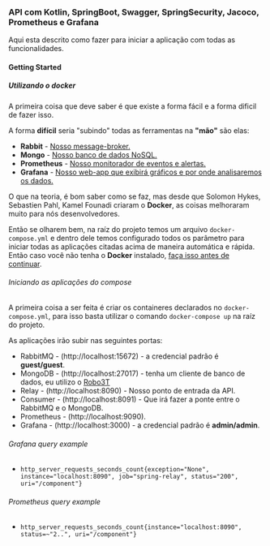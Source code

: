 ### API com Kotlin, SpringBoot, Swagger, SpringSecurity, Jacoco, Prometheus e Grafana

Aqui esta descrito como fazer para iniciar a aplicação com todas as funcionalidades.

#### Getting Started

##### Utilizando o docker
A primeira coisa que deve saber é que existe a forma fácil e a forma dificil de fazer isso.

A forma **difícil** seria "subindo" todas as ferramentas na **"mão"** são elas:
* **Rabbit** - [Nosso message-broker.](https://www.rabbitmq.com/)  
* **Mongo** - [Nosso banco de dados NoSQL.](https://www.mongodb.com/) 
* **Prometheus** - [Nosso monitorador de eventos e alertas.](https://prometheus.io/)
* **Grafana** - [Nosso web-app que exibirá gráficos e por onde analisaremos os dados.](https://grafana.com/)

O que na teoria, é bom saber como se faz, mas desde que Solomon Hykes, Sebastien Pahl, Kamel Founadi criaram o **Docker**, as coisas melhoraram muito para nós desenvolvedores.

Então se olharem bem, na raíz do projeto temos um arquivo ```docker-compose.yml``` e dentro dele temos configurado todos os parâmetro para iniciar todas as aplicações citadas acima de maneira automática e rápida. Então caso você não tenha o **Docker** instalado, [faça isso antes de continuar](https://docs.docker.com/get-docker/).

###### Iniciando as aplicações do compose

A primeira coisa a ser feita é criar os containeres declarados no ```docker-compose.yml```, para isso basta utilizar o comando ```docker-compose up``` na raíz do projeto.

As aplicações irão subir nas seguintes portas:
* RabbitMQ - (http://localhost:15672) - a credencial padrão é **guest/guest**.
* MongoDB - (http://localhost:27017) - tenha um cliente de banco de dados, eu utilizo o [Robo3T](https://robomongo.org/download)
* Relay - (http://localhost:8090) - Nosso ponto de entrada da API.
* Consumer - (http://localhost:8091) - Que irá fazer a ponte entre o RabbitMQ e o MongoDB.
* Prometheus - (http://localhost:9090).
* Grafana - (http://localhost:3000) - a credencial padrão é **admin/admin**.

###### Grafana query example
* ```http_server_requests_seconds_count{exception="None", instance="localhost:8090", job="spring-relay", status="200", uri="/component"}```

###### Prometheus query example
* ```http_server_requests_seconds_count{instance="localhost:8090", status=~"2..", uri="/component"}```
